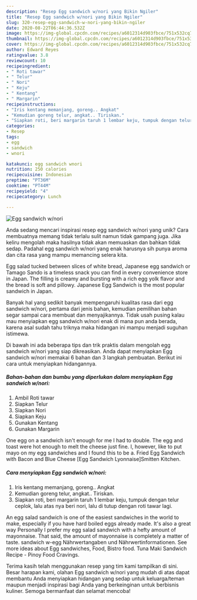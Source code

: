 ```yaml
---
description: "Resep Egg sandwich w/nori yang Bikin Ngiler"
title: "Resep Egg sandwich w/nori yang Bikin Ngiler"
slug: 320-resep-egg-sandwich-w-nori-yang-bikin-ngiler
date: 2020-08-22T06:44:36.532Z
image: https://img-global.cpcdn.com/recipes/a6012314d903fbce/751x532cq70/egg-sandwich-wnori-foto-resep-utama.jpg
thumbnail: https://img-global.cpcdn.com/recipes/a6012314d903fbce/751x532cq70/egg-sandwich-wnori-foto-resep-utama.jpg
cover: https://img-global.cpcdn.com/recipes/a6012314d903fbce/751x532cq70/egg-sandwich-wnori-foto-resep-utama.jpg
author: Edward Reyes
ratingvalue: 3.8
reviewcount: 10
recipeingredient:
- " Roti tawar"
- " Telur"
- " Nori"
- " Keju"
- " Kentang"
- " Margarin"
recipeinstructions:
- "Iris kentang memanjang, goreng.. Angkat"
- "Kemudian goreng telur, angkat.. Tiriskan."
- "Siapkan roti, beri margarin taruh 1 lembar keju, tumpuk dengan telur ceplok, lalu atas nya beri nori, lalu di tutup dengan roti tawar lagi."
categories:
- Resep
tags:
- egg
- sandwich
- wnori

katakunci: egg sandwich wnori 
nutrition: 250 calories
recipecuisine: Indonesian
preptime: "PT36M"
cooktime: "PT44M"
recipeyield: "4"
recipecategory: Lunch

---
```



![Egg sandwich w/nori](https://img-global.cpcdn.com/recipes/a6012314d903fbce/751x532cq70/egg-sandwich-wnori-foto-resep-utama.jpg)

Anda sedang mencari inspirasi resep egg sandwich w/nori yang unik? Cara membuatnya memang tidak terlalu sulit namun tidak gampang juga. Jika keliru mengolah maka hasilnya tidak akan memuaskan dan bahkan tidak sedap. Padahal egg sandwich w/nori yang enak harusnya sih punya aroma dan cita rasa yang mampu memancing selera kita.

Egg salad tucked between slices of white bread, Japanese egg sandwich or Tamago Sando is a timeless snack you can find in every convenience store in Japan. The filling is creamy and bursting with a rich egg yolk flavor and the bread is soft and pillowy. Japanese Egg Sandwich is the most popular sandwich in Japan.

Banyak hal yang sedikit banyak mempengaruhi kualitas rasa dari egg sandwich w/nori, pertama dari jenis bahan, kemudian pemilihan bahan segar sampai cara membuat dan menyajikannya. Tidak usah pusing kalau mau menyiapkan egg sandwich w/nori enak di mana pun anda berada, karena asal sudah tahu triknya maka hidangan ini mampu menjadi suguhan istimewa.


Di bawah ini ada beberapa tips dan trik praktis dalam mengolah egg sandwich w/nori yang siap dikreasikan. Anda dapat menyiapkan Egg sandwich w/nori memakai 6 bahan dan 3 langkah pembuatan. Berikut ini cara untuk menyiapkan hidangannya.

<!--inarticleads1-->

##### Bahan-bahan dan bumbu yang diperlukan dalam menyiapkan Egg sandwich w/nori:

1. Ambil  Roti tawar
1. Siapkan  Telur
1. Siapkan  Nori
1. Siapkan  Keju
1. Gunakan  Kentang
1. Gunakan  Margarin


One egg on a sandwich isn&#39;t enough for me I had to double. The egg and toast were hot enough to melt the cheese just fine. I, however, like to put mayo on my egg sandwiches and I found this to be a. Fried Egg Sandwich with Bacon and Blue Cheese [Egg Sandwich Lyonnaise]Smitten Kitchen. 

<!--inarticleads2-->

##### Cara menyiapkan Egg sandwich w/nori:

1. Iris kentang memanjang, goreng.. Angkat
1. Kemudian goreng telur, angkat.. Tiriskan.
1. Siapkan roti, beri margarin taruh 1 lembar keju, tumpuk dengan telur ceplok, lalu atas nya beri nori, lalu di tutup dengan roti tawar lagi.


An egg salad sandwich is one of the easiest sandwiches in the world to make, especially if you have hard boiled eggs already made. It&#39;s also a great way Personally I prefer my egg salad sandwich with a hefty amount of mayonnaise. That said, the amount of mayonnaise is completely a matter of taste. sandwich w-egg Nährwertangaben und Nährwertinformationen. See more ideas about Egg sandwiches, Food, Bistro food. Tuna Maki Sandwich Recipe - Pinoy Food Cravings. 

Terima kasih telah menggunakan resep yang tim kami tampilkan di sini. Besar harapan kami, olahan Egg sandwich w/nori yang mudah di atas dapat membantu Anda menyiapkan hidangan yang sedap untuk keluarga/teman maupun menjadi inspirasi bagi Anda yang berkeinginan untuk berbisnis kuliner. Semoga bermanfaat dan selamat mencoba!

